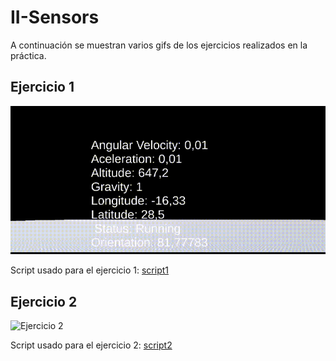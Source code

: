 # II-Sensors

A continuación se muestran varios gifs de los ejercicios realizados en la práctica.

## Ejercicio 1

![Ejercicio 1](gifs/ejercicio1.gif)

Script usado para el ejercicio 1: [script1](scripts/data.cs)

## Ejercicio 2

![Ejercicio 2](gifs/ejercicio2.gif)

Script usado para el ejercicio 2: [script2](scripts/move.cs)
